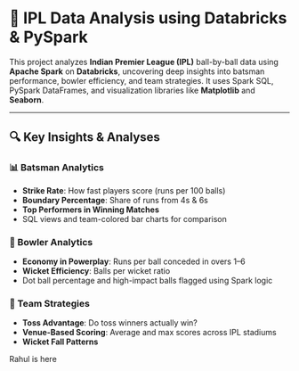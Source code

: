 # 🏏 IPL Data Analysis using Databricks & PySpark

This project analyzes **Indian Premier League (IPL)** ball-by-ball data using **Apache Spark** on **Databricks**, uncovering deep insights into batsman performance, bowler efficiency, and team strategies. It uses Spark SQL, PySpark DataFrames, and visualization libraries like **Matplotlib** and **Seaborn**.

---

## 🔍 Key Insights & Analyses

### 📊 Batsman Analytics
- **Strike Rate**: How fast players score (runs per 100 balls)
- **Boundary Percentage**: Share of runs from 4s & 6s
- **Top Performers in Winning Matches**
- SQL views and team-colored bar charts for comparison

### 🎯 Bowler Analytics
- **Economy in Powerplay**: Runs per ball conceded in overs 1–6
- **Wicket Efficiency**: Balls per wicket ratio
- Dot ball percentage and high-impact balls flagged using Spark logic

### 🧠 Team Strategies
- **Toss Advantage**: Do toss winners actually win?
- **Venue-Based Scoring**: Average and max scores across IPL stadiums
- **Wicket Fall Patterns**

Rahul is here